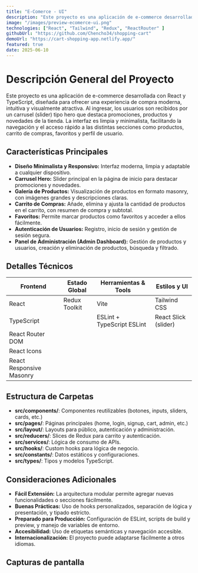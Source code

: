 ```yaml
---
title: "E-Comerce - UI"
description: "Este proyecto es una aplicación de e-commerce desarrollada con React y TypeScript, diseñada para ofrecer una experiencia de compra moderna, intuitiva y visualmente atractiva. Al ingresar, los usuarios son recibidos por un carrusel (slider) tipo hero que destaca promociones, productos y novedades de la tienda."
image: "/images/preview-ecomerce-ui.png"
technologies: ["React", "Tailwind", "Redux", "ReactRouter" ]
githubUrl: "https://github.com/Chencho34/shopping-cart"
demoUrl: "https://cart-shopping-app.netlify.app/"
featured: true
date: 2025-06-10
---
```


# Descripción General del Proyecto

Este proyecto es una aplicación de e-commerce desarrollada con React y TypeScript, diseñada para ofrecer una experiencia de compra moderna, intuitiva y visualmente atractiva. Al ingresar, los usuarios son recibidos por un carrusel (slider) tipo hero que destaca promociones, productos y novedades de la tienda. La interfaz es limpia y minimalista, facilitando la navegación y el acceso rápido a las distintas secciones como productos, carrito de compras, favoritos y perfil de usuario.

## Características Principales

- **Diseño Minimalista y Responsivo:** Interfaz moderna, limpia y adaptable a cualquier dispositivo.
- **Carrusel Hero:** Slider principal en la página de inicio para destacar promociones y novedades.
- **Galería de Productos:** Visualización de productos en formato masonry, con imágenes grandes y descripciones claras.
- **Carrito de Compras:** Añade, elimina y ajusta la cantidad de productos en el carrito, con resumen de compra y subtotal.
- **Favoritos:** Permite marcar productos como favoritos y acceder a ellos fácilmente.
- **Autenticación de Usuarios:** Registro, inicio de sesión y gestión de sesión segura.
- **Panel de Administración (Admin Dashboard):** Gestión de productos y usuarios, creación y eliminación de productos, búsqueda y filtrado.

## Detalles Técnicos

| Frontend                  | Estado Global        | Herramientas & Tools         | Estilos y UI                |
|---------------------------|----------------------|------------------------------|-----------------------------|
| React                     | Redux Toolkit        | Vite                         | Tailwind CSS                |
| TypeScript                |                      | ESLint + TypeScript ESLint   | React Slick (slider)        |
| React Router DOM          |                      |                              |                             |
| React Icons               |                      |                              |                             |
| React Responsive Masonry  |                      |                              |                             |

## Estructura de Carpetas

- **src/components/**: Componentes reutilizables (botones, inputs, sliders, cards, etc.)
- **src/pages/**: Páginas principales (home, login, signup, cart, admin, etc.)
- **src/layout/**: Layouts para público, autenticación y administración.
- **src/reducers/**: Slices de Redux para carrito y autenticación.
- **src/services/**: Lógica de consumo de APIs.
- **src/hooks/**: Custom hooks para lógica de negocio.
- **src/constants/**: Datos estáticos y configuraciones.
- **src/types/**: Tipos y modelos TypeScript.

## Consideraciones Adicionales

- **Fácil Extensión:** La arquitectura modular permite agregar nuevas funcionalidades o secciones fácilmente.
- **Buenas Prácticas:** Uso de hooks personalizados, separación de lógica y presentación, y tipado estricto.
- **Preparado para Producción:** Configuración de ESLint, scripts de build y preview, y manejo de variables de entorno.
- **Accesibilidad:** Uso de etiquetas semánticas y navegación accesible.
- **Internacionalización:** El proyecto puede adaptarse fácilmente a otros idiomas.

## Capturas de pantalla